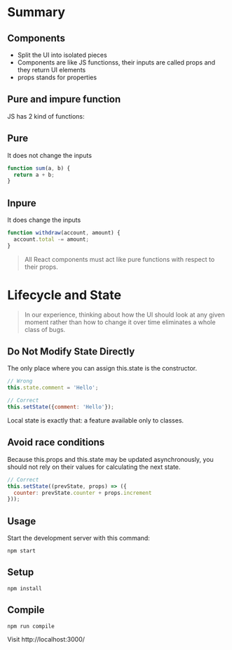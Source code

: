 # Summary

## Components
- Split the UI into isolated pieces
- Components are like JS functionss, their inputs are called props and they return UI elements
- props stands for properties

## Pure and impure function

JS has 2 kind of functions:

Pure
---
It does not change the inputs

```js
function sum(a, b) {
  return a + b;
}
```

Inpure
---
It does change the inputs

```js
function withdraw(account, amount) {
  account.total -= amount;
}
````

> All React components must act like pure functions with respect to their props.

# Lifecycle and State

>In our experience, thinking about how the UI should look at any given moment rather than how to change it over time eliminates a whole class of bugs.

## Do Not Modify State Directly
The only place where you can assign this.state is the constructor.

```js
// Wrong
this.state.comment = 'Hello';
```

```js
// Correct
this.setState({comment: 'Hello'});
```

Local state is exactly that: a feature available only to classes.

## Avoid race conditions
Because this.props and this.state may be updated asynchronously, you should not rely on their values for calculating the next state.

```js
// Correct
this.setState((prevState, props) => ({
  counter: prevState.counter + props.increment
}));
```

Usage
---
 
Start the development server with this command:
 
```
npm start
```
 
 
 
Setup
---
 
```
npm install
```
 
 
 
Compile
---
 
```
npm run compile
```

Visit http://localhost:3000/